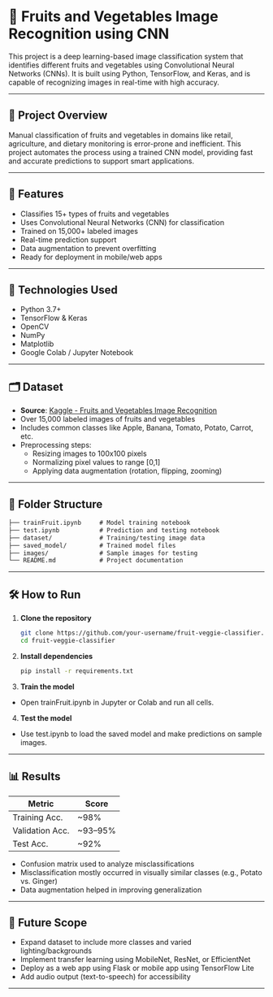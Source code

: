 # 🍎 Fruits and Vegetables Image Recognition using CNN

This project is a deep learning-based image classification system that identifies different fruits and vegetables using Convolutional Neural Networks (CNNs). It is built using Python, TensorFlow, and Keras, and is capable of recognizing images in real-time with high accuracy.

---

## 📌 Project Overview

Manual classification of fruits and vegetables in domains like retail, agriculture, and dietary monitoring is error-prone and inefficient. This project automates the process using a trained CNN model, providing fast and accurate predictions to support smart applications.

---

## 🚀 Features

- Classifies 15+ types of fruits and vegetables
- Uses Convolutional Neural Networks (CNN) for classification
- Trained on 15,000+ labeled images
- Real-time prediction support
- Data augmentation to prevent overfitting
- Ready for deployment in mobile/web apps

---

## 🧠 Technologies Used

- Python 3.7+
- TensorFlow & Keras
- OpenCV
- NumPy
- Matplotlib
- Google Colab / Jupyter Notebook

---

## 🗂️ Dataset

- **Source**: [Kaggle - Fruits and Vegetables Image Recognition](https://www.kaggle.com/datasets/kritikseth/fruit-and-vegetable-image-recognition)
- Over 15,000 labeled images of fruits and vegetables
- Includes common classes like Apple, Banana, Tomato, Potato, Carrot, etc.
- Preprocessing steps:
  - Resizing images to 100x100 pixels
  - Normalizing pixel values to range [0,1]
  - Applying data augmentation (rotation, flipping, zooming)

---

## 📁 Folder Structure

  ````markdown
  ├── trainFruit.ipynb     # Model training notebook  
  ├── test.ipynb           # Prediction and testing notebook  
  ├── dataset/             # Training/testing image data  
  ├── saved_model/         # Trained model files  
  ├── images/              # Sample images for testing  
  └── README.md            # Project documentation  
  ````


---

## 🛠️ How to Run

1. **Clone the repository**
   ```bash
   git clone https://github.com/your-username/fruit-veggie-classifier.git
   cd fruit-veggie-classifier
   
2. **Install dependencies**
   ```bash
   pip install -r requirements.txt

3. **Train the model**
- Open trainFruit.ipynb in Jupyter or Colab and run all cells.

4. **Test the model**
- Use test.ipynb to load the saved model and make predictions on sample images.

---

## 📊 Results

| **Metric**         | **Score**    |
|--------------------|--------------|
| Training Acc.      | ~98%         |
| Validation Acc.    | ~93–95%      |
| Test Acc.          | ~92%         |

- Confusion matrix used to analyze misclassifications
- Misclassification mostly occurred in visually similar classes (e.g., Potato vs. Ginger)
- Data augmentation helped in improving generalization

---

## 📱 Future Scope

- Expand dataset to include more classes and varied lighting/backgrounds  
- Implement transfer learning using MobileNet, ResNet, or EfficientNet  
- Deploy as a web app using Flask or mobile app using TensorFlow Lite  
- Add audio output (text-to-speech) for accessibility  

---
